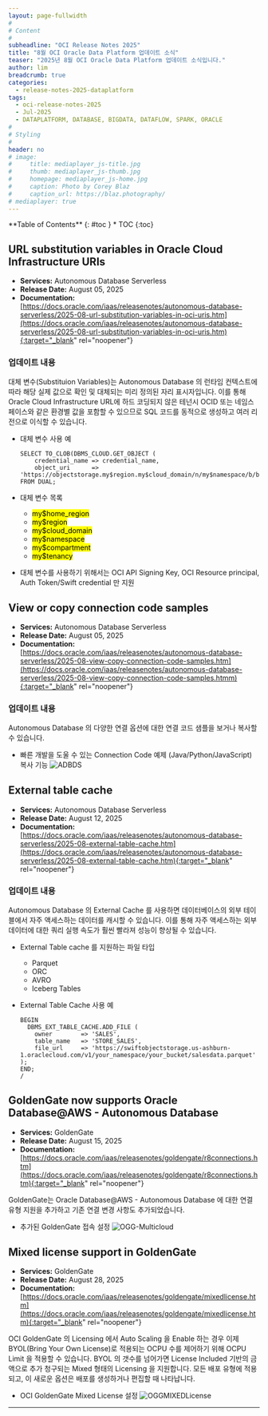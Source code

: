 ```yaml
---
layout: page-fullwidth
#
# Content
#
subheadline: "OCI Release Notes 2025"
title: "8월 OCI Oracle Data Platform 업데이트 소식"
teaser: "2025년 8월 OCI Oracle Data Platform 업데이트 소식입니다."
author: lim
breadcrumb: true
categories:
  - release-notes-2025-dataplatform
tags:
  - oci-release-notes-2025
  - Jul-2025
  - DATAPLATFORM, DATABASE, BIGDATA, DATAFLOW, SPARK, ORACLE
#
# Styling
#
header: no
# image:
#     title: mediaplayer_js-title.jpg
#     thumb: mediaplayer_js-thumb.jpg
#     homepage: mediaplayer_js-home.jpg
#     caption: Photo by Corey Blaz
#     caption_url: https://blaz.photography/
# mediaplayer: true
---
```


<div class="panel radius" markdown="1">
**Table of Contents**
{: #toc }
*  TOC
{:toc}
</div>

## URL substitution variables in Oracle Cloud Infrastructure URIs
* **Services:**  Autonomous Database Serverless
* **Release Date:** August 05, 2025
* **Documentation:** [https://docs.oracle.com/iaas/releasenotes/autonomous-database-serverless/2025-08-url-substitution-variables-in-oci-uris.htm](https://docs.oracle.com/iaas/releasenotes/autonomous-database-serverless/2025-08-url-substitution-variables-in-oci-uris.htm){:target="_blank" rel="noopener"}

### 업데이트 내용

대체 변수(Substituion Variables)는 Autonomous Database 의 런타임 컨텍스트에 따라 해당 실제 값으로 확인 및 대체되는 미리 정의된 자리 표시자입니다.
이를 통해 Oracle Cloud Infrastructure URL에 하드 코딩되지 않은 테넌시 OCID 또는 네임스페이스와 같은 환경별 값을 포함할 수 있으므로 SQL 코드를 동적으로 생성하고 여러 리전으로 이식할 수 있습니다.

- 대체 변수 사용 예
  ```text
  SELECT TO_CLOB(DBMS_CLOUD.GET_OBJECT (
      credential_name => credential_name,
      object_uri      => 'https://objectstorage.my$region.my$cloud_domain/n/my$namespace/b/bucket_name/o/file_name'))
  FROM DUAL;
  ```
- 대체 변수 목록
  - <mark>my$home_region</mark>
  - <mark>my$region</mark>  
  - <mark>my$cloud_domain</mark>
  - <mark>my$namespace</mark>
  - <mark>my$compartment</mark>
  - <mark>my$tenancy</mark>

- 대체 변수를 사용하기 위해서는 OCI API Signing Key, OCI Resource principal, Auth Token/Swift credential 만 지원

## View or copy connection code samples
* **Services:**  Autonomous Database Serverless
* **Release Date:** August 05, 2025
* **Documentation:** [https://docs.oracle.com/iaas/releasenotes/autonomous-database-serverless/2025-08-view-copy-connection-code-samples.htm](https://docs.oracle.com/iaas/releasenotes/autonomous-database-serverless/2025-08-view-copy-connection-code-samples.htmm){:target="_blank" rel="noopener"}

### 업데이트 내용

Autonomous Database 의 다양한 연결 옵션에 대한 연결 코드 샘플을 보거나 복사할 수 있습니다.

- 빠른 개발을 도울 수 있는 Connection Code 예제 (Java/Python/JavaScript) 복사 기능
  ![ADBDS](/assets/img/dataplatform/2025/release_note/202510/oci_adb_connection_example_code.png)

## External table cache
* **Services:**  Autonomous Database Serverless
* **Release Date:** August 12, 2025
* **Documentation:** [https://docs.oracle.com/iaas/releasenotes/autonomous-database-serverless/2025-08-external-table-cache.htm](https://docs.oracle.com/iaas/releasenotes/autonomous-database-serverless/2025-08-external-table-cache.htm){:target="_blank" rel="noopener"}

### 업데이트 내용

Autonomous Database 의 External Cache 를 사용하면 데이터베이스의 외부 테이블에서 자주 액세스하는 데이터를 캐시할 수 있습니다.
이를 통해 자주 액세스하는 외부 데이터에 대한 쿼리 실행 속도가 훨씬 빨라져 성능이 향상될 수 있습니다.

- External Table cache 를 지원하는 파일 타입
  - Parquet
  - ORC
  - AVRO
  - Iceberg Tables

- External Table Cache 사용 예
  ```text
  BEGIN
    DBMS_EXT_TABLE_CACHE.ADD_FILE (
      owner        => 'SALES', 
      table_name   => 'STORE_SALES',
      file_url     => 'https://swiftobjectstorage.us-ashburn-1.oraclecloud.com/v1/your_namespace/your_bucket/salesdata.parquet'
  );
  END;
  /
  ```

## GoldenGate now supports Oracle Database@AWS - Autonomous Database
* **Services:**  GoldenGate
* **Release Date:** August 15, 2025
* **Documentation:** [https://docs.oracle.com/iaas/releasenotes/goldengate/r8connections.htm](https://docs.oracle.com/iaas/releasenotes/goldengate/r8connections.htm){:target="_blank" rel="noopener"}

GoldenGate는 Oracle Database@AWS - Autonomous Database 에 대한 연결 유형 지원을 추가하고 기존 연결 변경 사항도 추가되었습니다.

- 추가된 GoldenGate 접속 설정
  ![OGG-Multicloud](/assets/img/dataplatform/2025/release_note/202510/oci_goldengate_aws_adb.png)


## Mixed license support in GoldenGate
* **Services:**  GoldenGate
* **Release Date:** August 28, 2025
* **Documentation:** [https://docs.oracle.com/iaas/releasenotes/goldengate/mixedlicense.htm](https://docs.oracle.com/iaas/releasenotes/goldengate/mixedlicense.htm){:target="_blank" rel="noopener"}


OCI GoldenGate 의 Licensing 에서 Auto Scaling 을 Enable 하는 경우 이제 BYOL(Bring Your Own License)로 적용되는 OCPU 수를 제어하기 위해 OCPU Limit 을 적용할 수 있습니다. BYOL 의 갯수를 넘어가면 License Included 기반의 금액으로 추가 청구되는 Mixed 형태의 Licensing 을 지원합니다. 모든 배포 유형에 적용되고, 이 새로운 옵션은 배포를 생성하거나 편집할 때 나타납니다.

- OCI GoldenGate Mixed License 설정
  ![OGGMIXEDLicense](/assets/img/dataplatform/2025/release_note/202510/oci_goldengate_mix_license.png)


---